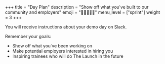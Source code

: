 +++
title = "Day Plan"
description = "Show off what you've built to our community and employers"
emoji = "🧑🏽‍🤝‍🧑🏽"
menu_level = ["sprint"]
weight = 3
+++

You will receive instructions about your demo day on Slack.

Remember your goals:
* Show off what you've been working on
* Make potential employers interested in hiring you
* Inspiring trainees who will do The Launch in the future
